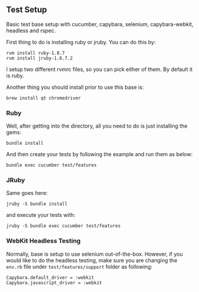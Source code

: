 ## Test Setup

Basic test base setup with cucumber, capybara, selenium, capybara-webkit, headless and rspec.

First thing to do is installing ruby or jruby. You can do this by:

    rvm install ruby-1.8.7
    rvm install jruby-1.6.7.2

I setup two different rvmrc files, so you can pick either of them. By default it is ruby.

Another thing you should install prior to use this base is:

    brew install qt chromedriver

### Ruby

Well, after getting into the directory, all you need to do is just installing the gems:

    bundle install

And then create your tests by following the example and run them as below:

    bundle exec cucumber test/features

### JRuby

Same goes here:

    jruby -S bundle install

and execute your tests with:

    jruby -S bundle exec cucumber test/features

### WebKit Headless Testing

Normally, base is setup to use selenium out-of-the-box. However, if you would like to do the headless testing, make sure you are changing the `env.rb` file under `test/features/support` folder as following:

    Capybara.default_driver = :webkit
    Capybara.javascript_driver = :webkit
